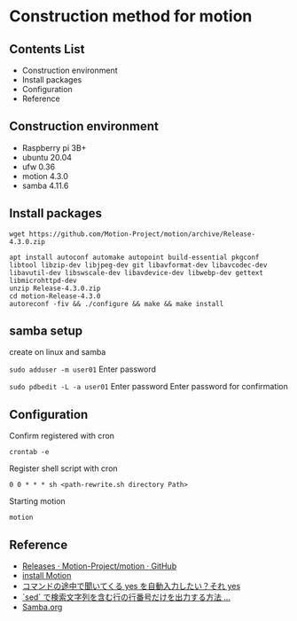 # Construction method for motion

## Contents List

- Construction environment
- Install packages
- Configuration
- Reference

## Construction environment

- Raspberry pi 3B+
- ubuntu 20.04
- ufw 0.36
- motion 4.3.0
- samba 4.11.6

## Install packages

```ter minal
wget https://github.com/Motion-Project/motion/archive/Release-4.3.0.zip
```

```terminal
apt install autoconf automake autopoint build-essential pkgconf libtool libzip-dev libjpeg-dev git libavformat-dev libavcodec-dev libavutil-dev libswscale-dev libavdevice-dev libwebp-dev gettext libmicrohttpd-dev
unzip Release-4.3.0.zip
cd motion-Release-4.3.0
autoreconf -fiv && ./configure && make && make install
```

## samba setup

create on linux and samba

`sudo adduser -m user01`
Enter password

`sudo pdbedit -L -a user01`
Enter password
Enter password for confirmation

## Configuration

Confirm registered with cron

`crontab -e`

Register shell script with cron

```nano
0 0 * * * sh <path-rewrite.sh directory Path>
```

Starting motion

`motion`

## Reference

- [Releases · Motion-Project/motion · GitHub](https://github.com/Motion-Project/motion/releases)
- [install Motion](https://motion-project.github.io/motion_build.html)
- [コマンドの途中で聞いてくる yes を自動入力したい？それ yes](https://www.agent-grow.com/self20percent/2018/08/06/linux-command-auto-yes/)
- [\`sed` で検索文字列を含む行の行番号だけを出力する方法 ...](https://genzouw.com/entry/2019/07/08/084532/1663/)
- [Samba.org](https://www.samba.org/)
